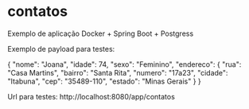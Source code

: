 # contatos
Exemplo de aplicação Docker + Spring Boot + Postgress


Exemplo de payload para testes:

{
    "nome": "Joana",
    "idade": 74,
    "sexo": "Feminino",
    "endereco": {
      "rua": "Casa Martins",
      "bairro": "Santa Rita",
      "numero": "17a23",
      "cidade": "Itabuna",
      "cep": "35489-110",
      "estado": "Minas Gerais"
    }
}


Url para testes: http://localhost:8080/app/contatos
